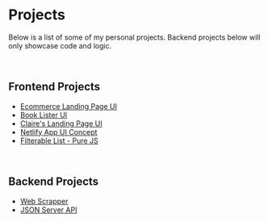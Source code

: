 
# Projects
<p>Below is a list of some of my personal projects. Backend projects below will only showcase code and logic.</p>

<br/>

## Frontend Projects
- [Ecommerce Landing Page UI](https://lyletimotheus.github.io/Web-Development-Projects/Frontend%20Projects/Megasum/Megasum/index.html)
- [Book Lister UI](https://lyletimotheus.github.io/Web-Development-Projects/Frontend%20Projects/Booklist%20App/index.html)
- [Claire's Landing Page UI](https://lyletimotheus.github.io/Web-Development-Projects/Frontend%20Projects/Claire's%20Landing%20Page/index.html)
- [Netlify App UI Concept](https://lyletimotheus.github.io/Web-Development-Projects/Frontend%20Projects/Netlify%20App%20Deployment/index.html)
- [Filterable List - Pure JS](https://lyletimotheus.github.io/Web-Development-Projects/Frontend%20Projects/Filterable%20List%20-%20Pure%20JavaScript/index.html)

<br/>

## Backend Projects
- [Web Scrapper](https://github.com/Lyletimotheus/Web-Development-Projects/tree/main/Backend%20Projects/Web%20Scrapper%20-%20Blog%20Data)
- [JSON Server API](https://github.com/Lyletimotheus/Web-Development-Projects/tree/main/Backend%20Projects/JSON_Server%20API)

